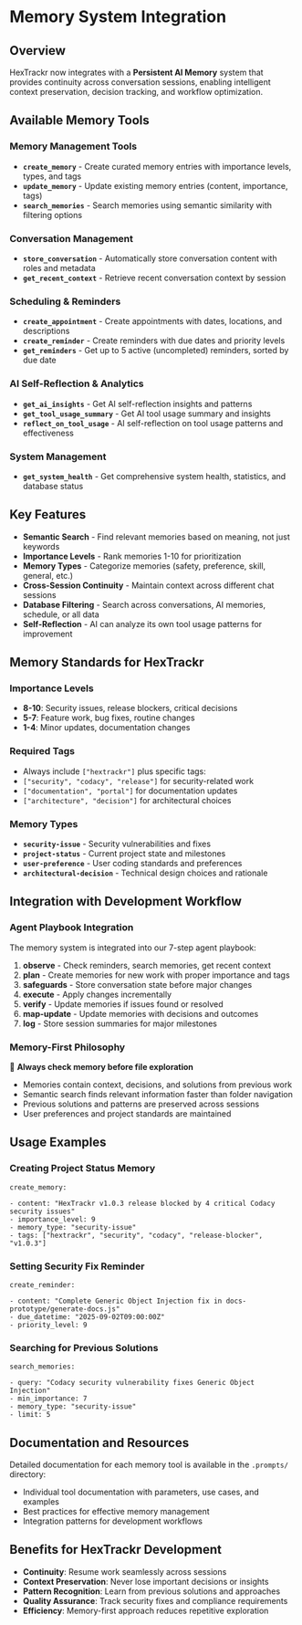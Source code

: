 # Memory System Integration

## Overview

HexTrackr now integrates with a **Persistent AI Memory** system that provides continuity across conversation sessions, enabling intelligent context preservation, decision tracking, and workflow optimization.

## Available Memory Tools

### Memory Management Tools

- **`create_memory`** - Create curated memory entries with importance levels, types, and tags
- **`update_memory`** - Update existing memory entries (content, importance, tags)  
- **`search_memories`** - Search memories using semantic similarity with filtering options

### Conversation Management

- **`store_conversation`** - Automatically store conversation content with roles and metadata
- **`get_recent_context`** - Retrieve recent conversation context by session

### Scheduling & Reminders

- **`create_appointment`** - Create appointments with dates, locations, and descriptions
- **`create_reminder`** - Create reminders with due dates and priority levels
- **`get_reminders`** - Get up to 5 active (uncompleted) reminders, sorted by due date

### AI Self-Reflection & Analytics

- **`get_ai_insights`** - Get AI self-reflection insights and patterns
- **`get_tool_usage_summary`** - Get AI tool usage summary and insights
- **`reflect_on_tool_usage`** - AI self-reflection on tool usage patterns and effectiveness

### System Management

- **`get_system_health`** - Get comprehensive system health, statistics, and database status

## Key Features

- **Semantic Search** - Find relevant memories based on meaning, not just keywords
- **Importance Levels** - Rank memories 1-10 for prioritization
- **Memory Types** - Categorize memories (safety, preference, skill, general, etc.)
- **Cross-Session Continuity** - Maintain context across different chat sessions
- **Database Filtering** - Search across conversations, AI memories, schedule, or all data
- **Self-Reflection** - AI can analyze its own tool usage patterns for improvement

## Memory Standards for HexTrackr

### Importance Levels

- **8-10**: Security issues, release blockers, critical decisions
- **5-7**: Feature work, bug fixes, routine changes
- **1-4**: Minor updates, documentation changes

### Required Tags

- Always include `["hextrackr"]` plus specific tags:
- `["security", "codacy", "release"]` for security-related work
- `["documentation", "portal"]` for documentation updates
- `["architecture", "decision"]` for architectural choices

### Memory Types

- **`security-issue`** - Security vulnerabilities and fixes
- **`project-status`** - Current project state and milestones
- **`user-preference`** - User coding standards and preferences
- **`architectural-decision`** - Technical design choices and rationale

## Integration with Development Workflow

### Agent Playbook Integration

The memory system is integrated into our 7-step agent playbook:

1. **observe** - Check reminders, search memories, get recent context
2. **plan** - Create memories for new work with proper importance and tags
3. **safeguards** - Store conversation state before major changes
4. **execute** - Apply changes incrementally
5. **verify** - Update memories if issues found or resolved
6. **map-update** - Update memories with decisions and outcomes
7. **log** - Store session summaries for major milestones

### Memory-First Philosophy

🧠 **Always check memory before file exploration**

- Memories contain context, decisions, and solutions from previous work
- Semantic search finds relevant information faster than folder navigation
- Previous solutions and patterns are preserved across sessions
- User preferences and project standards are maintained

## Usage Examples

### Creating Project Status Memory

```text
create_memory:

- content: "HexTrackr v1.0.3 release blocked by 4 critical Codacy security issues"
- importance_level: 9
- memory_type: "security-issue"
- tags: ["hextrackr", "security", "codacy", "release-blocker", "v1.0.3"]

```

### Setting Security Fix Reminder

```text
create_reminder:

- content: "Complete Generic Object Injection fix in docs-prototype/generate-docs.js"
- due_datetime: "2025-09-02T09:00:00Z"
- priority_level: 9

```

### Searching for Previous Solutions

```text
search_memories:

- query: "Codacy security vulnerability fixes Generic Object Injection"
- min_importance: 7
- memory_type: "security-issue"
- limit: 5

```

## Documentation and Resources

Detailed documentation for each memory tool is available in the `.prompts/` directory:

- Individual tool documentation with parameters, use cases, and examples
- Best practices for effective memory management
- Integration patterns for development workflows

## Benefits for HexTrackr Development

- **Continuity**: Resume work seamlessly across sessions
- **Context Preservation**: Never lose important decisions or insights
- **Pattern Recognition**: Learn from previous solutions and approaches
- **Quality Assurance**: Track security fixes and compliance requirements
- **Efficiency**: Memory-first approach reduces repetitive exploration

